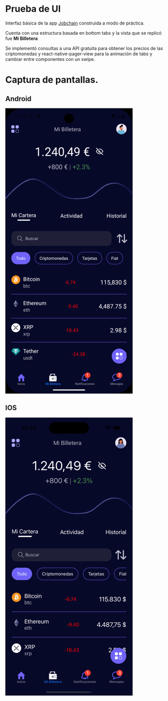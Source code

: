 # Prueba de UI
Interfaz básica de la app [Jobchain](https://www.jobchain.com/) construida a modo de práctica.

Cuenta con una estructura basada en bottom tabs y la vista que se replicó fue **Mi Billetera** 

Se implementó consultas a una API gratuita para obtener los precios de las criptomonedas y react-native-pager-view para la animación de tabs y cambiar entre componentes con un swipe.

# Captura de pantallas.

## Android
![android](./assets/android.png)

## IOS
![ios](./assets/ios.png)